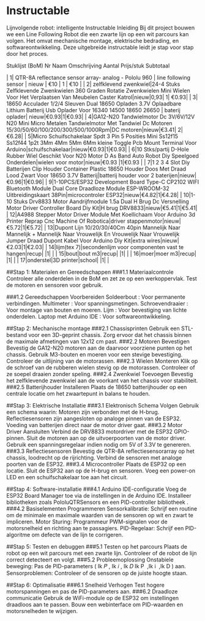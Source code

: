 # Instructable


Lijnvolgende robot: intelligente Instructable
Inleiding
Bij dit project bouwen we een Line Following Robot die een zwarte lijn op een wit parcours kan volgen. Het omvat mechanische montage, elektrische bedrading, en softwareontwikkeling. Deze uitgebreide instructable leidt je stap voor stap door het proces.

Stuklijst (BoM)
Nr	Naam	Omschrijving	Aantal	Prijs/stuk	Subtotaal

|       1| QTR-8A reflectance sensor array- analog - Pololu 960   | line following sensor           |  nieuw         |    €10          |  1    |   €10        |
|         2| zelfklevend zwenkwiel|24-4 Stuks Zelfklevende Zwenkwielen 360 Graden Rotatie Zwenkwielen Mini Wielen Voor Het Verplaatsen Van Meubelen Caster Katrol|nieuw|0,93| 1| €0.93| 
|         3| 18650 Acculader 1/2/4 Sleuven Dual 18650 Opladen 3.7V Oplaadbare Lithium Batterij Usb Oplader Voor 16340 14500 18650 26650 | baterij oplader| nieuw|€0.93|1|€0.93| 
|         4|GA12-N20 Tandwielmotor Dc 3V/6V/12V N20 Mini Micro Metalen Tandwielmotor Met Tandwiel Dc Motoren 15/30/50/60/100/200/300/500/1000Rpm|DC motoren|nieuw|€3.41| 2| €6.28|
|         5|Micro Schuifschakelaar Spdt 3 Pin 5 Posities Mini Ss12f15 Ss12f44 1p2t 3Mm 4Mm 5Mm 6Mm kleine Toggle Pcb Mount Terminal Voor Arduino|schuifschakelaar|nieuw|€0.93|1|€0.93|
|          6|10 Stks/partij D-Hole Rubber Wiel Geschikt Voor N20 Motor D As Band Auto Robot Diy Speelgoed Onderdelen|wielen voor motor|nieuw|€0.93 |1|€0.93 |
|          7|1 2 3 4 Slot Diy Batterijen Clip Houder Container Plastic 18650 Houder Doos Met Draad Lood Zwart Voor 18650 3.7V Batterij|batterij houder voor 2 baterijen|nieuw|€0.96|1|€0.96|
|          9|1-10PCS/ESP32 Development Board Type-C CP2102 WIFI Bluetooth Module Dual Core Draadloze Module ESP-WROOM-32 Uitbreidingskaart 38Pin|microcontroler ESP32|nieuw|€4.82|1|€4.28|
|          10|1-10 Stuks Drv8833 Motor Aandrijfmodule 1.5a Dual H Brug Dc Versnelling Motor Driver Controller Board Diy Kit|H brug DRV8833|nieuw|€5.41|1|€5.41|
|          12|A4988 Stepper Motor Driver Module Met Koellichaam Voor Arduino 3d Printer Reprap Cnc Machine Of Robotica|driver stappenmotor|nieuw|€5.72|1|€5.72|
|          13|Dupont Lijn 10/20/30/40Cm 40pin Mannelijk Naar Mannelijk + Mannelijk Naar Vrouwelijk En Vrouwelijk Naar Vrouwelijk Jumper Draad Dupont Kabel Voor Arduino Diy Kit|extra wires|nieuw|€2.03|1|€2.03|
|          14|lijm(tex 7)|secondenlijm voor componenten vast te hangen|recup| |1| |
|          15|bout|bout m3|recup| |1| |
|          16|moer|moer m3|recup| |1| |
|          17|onderstel|3D printer|school| |1| |


##Stap 1: Materialen en Gereedschappen
###1.1 Materiaalcontrole
Controleer alle onderdelen in de BoM en zet ze op een werkoppervlak. Test de motoren en sensoren voor gebruik.

###1.2 Gereedschappen Voorbereiden
Soldeerbout : Voor permanente verbindingen.
Multimeter : Voor spanningsmetingen.
Schroevendraaier : Voor montage van bouten en moeren.
Lijm : Voor bevestiging van lichte onderdelen.
Laptop met Arduino IDE : Voor softwareontwikkeling.


##Stap 2: Mechanische montage
###2.1 Chassisprinten
Gebruik een STL-bestand voor een 3D-geprint chassis.
Zorg ervoor dat het chassis binnen de maximale afmetingen van 12x12 cm past.
###2.2 Motoren Bevestigen
Bevestig de GA12-N20 motoren aan de daarvoor voorziene punten op het chassis.
Gebruik M3-bouten en moeren voor een stevige bevestiging.
Controleer de uitlijning van de motorassen.
###2.3 Wielen Monteren
Klik op de schroef van de rubberen wielen stevig op de motorassen.
Controleer of ze soepel draaien zonder speling.
###2.4 Zwenkwiel Toevoegen
Bevestig het zelfklevende zwenkwiel aan de voorkant van het chassis voor stabiliteit.
###2.5 Batterijhouder Installeren
Plaats de 18650 batterijhouder op een centrale locatie om het zwaartepunt in balans te houden.


##Stap 3: Elektrische Installatie
###3.1 Elektronisch Schema Volgen
Gebruik een schema waarin:
Motoren zijn verbonden met de H-brug.
Reflectiesensoren zijn aangesloten op analoge pinnen van de ESP32.
Voeding van batterijen direct naar de motor driver gaat.
###3.2 Motor Driver Aansluiten
Verbind de DRV8833 motordriver met de ESP32 GPIO-pinnen.
Sluit de motoren aan op de uitvoerpoorten van de motor driver.
Gebruik een spanningsregelaar indien nodig om 5V of 3.3V te genereren.
###3.3 Reflectiesensoren
Bevestig de QTR-8A reflectiesensorarray op het chassis, loodrecht op de rijrichting.
Verbind de sensoren met analoge poorten van de ESP32.
###3.4 Microcontroller
Plaats de ESP32 op een locatie.
Sluit de ESP32 aan op de H-brug en sensoren.
Voeg een power-on LED en een schuifschakelaar toe aan het circuit.


##Stap 4: Software-installatie
###4.1 Arduino IDE-configuratie
Voeg de ESP32 Board Manager toe via de instellingen in de Arduino IDE.
Installeer bibliotheken zoals PololuQTRSensors en een PID-controller bibliotheek .
###4.2 Basiselementen Programmeren
Sensorkalibratie:
Schrijf een routine om de minimale en maximale waarden van de sensoren op wit en zwart te impliceren.
Motor Sturing:
Programmeur PWM-signalen voor de motorsnelheid en richting aan te passagiers.
PID-Regelaar:
Schrijf een PID-algoritme om defecte van de lijn te corrigeren.


##Stap 5: Testen en debuggen
###5.1 Testen op het parcours
Plaats de robot op een wit parcours met een zwarte lijn.
Controleer of de robot de lijn correct detecteert en volgt.
###5.2 Probleemoplossing
Onstabiele beweging: Pas de PID-parameters (
Ik
𝑃
,
Ik
𝑖
,
Ik
𝐷
Ik 
P
​
 ,Ik 
i
​
 ,Ik 
D
​
 ) aan.
Sensorproblemen: Controleer of de sensoren op de juiste hoogte staan.


##Stap 6: Optimalisatie
###6.1 Snelheid Verhogen
Test hogere motorspanningen en pas de PID-parameters aan.
###6.2 Draadloze communicatie
Gebruik de WiFi-module op de ESP32 om instellingen draadloos aan te passen.
Bouw een webinterface om PID-waarden en motorsnelheden te wijzigen.
